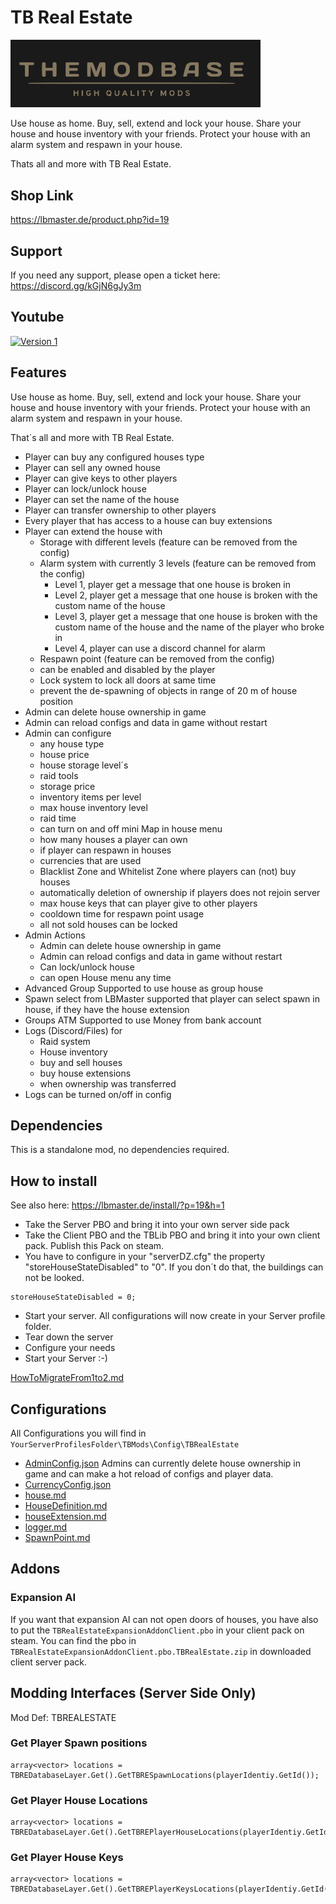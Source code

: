 # TB Real Estate

<img src="./Logo.png" alt="TB Real Estate" width="400"/>

Use house as home. Buy, sell, extend and lock your house. Share your house and house inventory with your friends.
Protect your house with an alarm system and respawn in your house.

Thats all and more with TB Real Estate.

## Shop Link
https://lbmaster.de/product.php?id=19

## Support

If you need any support, please open a ticket here: https://discord.gg/kGjN6gJy3m

## Youtube

[![Version 1](./logoYT.png)](https://youtu.be/cMSZLmEtpdo)

## Features

Use house as home. Buy, sell, extend and lock your house. Share your house and house inventory with your friends. Protect your house with an alarm system and respawn in your house.

That´s all and more with TB Real Estate.

- Player can buy any configured houses type
- Player can sell any owned house
- Player can give keys to other players
- Player can lock/unlock house
- Player can set the name of the house
- Player can transfer ownership to other players
- Every player that has access to a house can buy extensions
- Player can extend the house with
  - Storage with different levels (feature can be removed from the config)
  - Alarm system with currently 3 levels (feature can be removed from the config)
    - Level 1, player get a message that one house is broken in
    - Level 2, player get a message that one house is broken with the custom name of the house
    - Level 3, player get a message that one house is broken with the custom name of the house and the name of the player who broke in
    - Level 4, player can use a discord channel for alarm
  - Respawn point (feature can be removed from the config)
  - can be enabled and disabled by the player
  - Lock system to lock all doors at same time
  - prevent the de-spawning of objects in range of 20 m of house position
- Admin can delete house ownership in game
- Admin can reload configs and data in game without restart
- Admin can configure
  - any house type
  - house price
  - house storage level´s
  - raid tools
  - storage price
  - inventory items per level
  - max house inventory level
  - raid time
  - can turn on and off mini Map in house menu
  - how many houses a player can own
  - if player can respawn in houses
  - currencies that are used
  - Blacklist Zone and Whitelist Zone where players can (not) buy houses
  - automatically deletion of ownership if players does not rejoin server
  - max house keys that can player give to other players
  - cooldown time for respawn point usage
  - all not sold houses can be locked
- Admin Actions
  - Admin can delete house ownership in game
  - Admin can reload configs and data in game without restart
  - Can lock/unlock house
  - can open House menu any time
- Advanced Group Supported to use house as group house
- Spawn select from LBMaster supported that player can select spawn in house, if they have the house extension
- Groups ATM Supported to use Money from bank account
- Logs (Discord/Files) for
  - Raid system
  - House inventory
  - buy and sell houses
  - buy house extensions
  - when ownership was transferred
- Logs can be turned on/off in config

## Dependencies
This is a standalone mod, no dependencies required.

## How to install

See also here: https://lbmaster.de/install/?p=19&h=1

- Take the Server PBO and bring it into your own server side pack
- Take the Client PBO and the TBLib PBO and bring it into your own client pack. Publish this Pack on steam.
- You have to configure in your "serverDZ.cfg" the property "storeHouseStateDisabled" to "0". If you don´t do that, the buildings can not be looked.
````
storeHouseStateDisabled = 0;
````
- Start your server. All configurations will now create in your Server profile folder.
- Tear down the server
- Configure your needs
- Start your Server :-)

[HowToMigrateFrom1to2.md](HowToMigrateFrom1to2.md)


## Configurations

All Configurations you will find in `YourServerProfilesFolder\TBMods\Config\TBRealEstate`

- [AdminConfig.json](../GlobalConfigs/Readme.md#adminconfigjson) Admins can currently delete house ownership in game and can make a hot reload of configs and player data.
- [CurrencyConfig.json](../GlobalConfigs/Readme.md#currencyconfigjson)
- [house.md](Configs/house.md)
- [HouseDefinition.md](Configs/HouseDefinition.md)
- [houseExtension.md](Configs/houseExtension.md)
- [logger.md](Configs/logger.md)
- [SpawnPoint.md](Configs/SpawnPoint.md)

## Addons
### Expansion AI
If you want that expansion AI can not open doors of houses, you have also to put the `TBRealEstateExpansionAddonClient.pbo` in your client pack on steam.
You can find the pbo in `TBRealEstateExpansionAddonClient.pbo.TBRealEstate.zip` in downloaded client server pack. 


## Modding Interfaces (Server Side Only)

Mod Def: TBREALESTATE

### Get Player Spawn positions

````
array<vector> locations = TBREDatabaseLayer.Get().GetTBRESpawnLocations(playerIdentiy.GetId());
````

### Get Player House Locations

````
array<vector> locations = TBREDatabaseLayer.Get().GetTBREPlayerHouseLocations(playerIdentiy.GetId());
````

### Get Player House Keys

````
array<vector> locations = TBREDatabaseLayer.Get().GetTBREPlayerKeysLocations(playerIdentiy.GetId());
````
